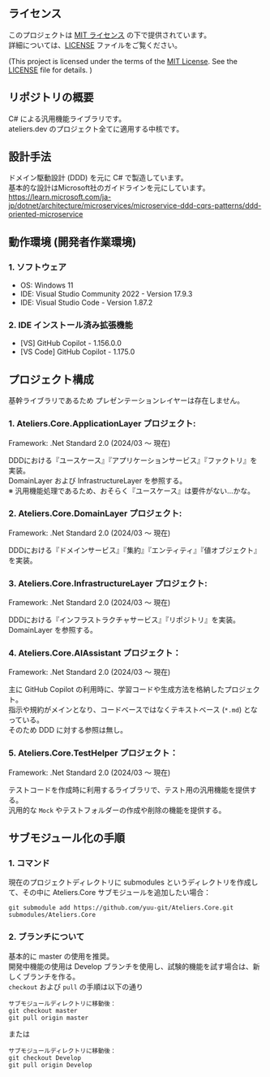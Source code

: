 ## ライセンス

このプロジェクトは [MIT ライセンス](LICENSE) の下で提供されています。  
詳細については、[LICENSE](LICENSE) ファイルをご覧ください。  
  
(This project is licensed under the terms of the [MIT License](LICENSE). See the [LICENSE](LICENSE) file for details. )

## リポジトリの概要

C# による汎用機能ライブラリです。  
ateliers.dev のプロジェクト全てに適用する中核です。

## 設計手法

ドメイン駆動設計 (DDD) を元に C# で製造しています。  
基本的な設計はMicrosoft社のガイドラインを元にしています。  
https://learn.microsoft.com/ja-jp/dotnet/architecture/microservices/microservice-ddd-cqrs-patterns/ddd-oriented-microservice

## 動作環境 (開発者作業環境)

### 1. ソフトウェア
+ OS: Windows 11
+ IDE: Visual Studio Community 2022 - Version 17.9.3 
+ IDE: Visual Studio Code - Version 1.87.2
  
### 2. IDE インストール済み拡張機能
+ [VS] GitHub Copilot - 1.156.0.0
+ [VS Code] GitHub Copilot - 1.175.0
 
## プロジェクト構成

基幹ライブラリであるため プレゼンテーションレイヤーは存在しません。

### 1. Ateliers.Core.ApplicationLayer プロジェクト:  

Framework: .Net Standard 2.0 (2024/03 ～ 現在)  
  
DDDにおける『ユースケース』『アプリケーションサービス』『ファクトリ』を実装。  
DomainLayer および InfrastructureLayer を参照する。  
※ 汎用機能処理であるため、おそらく『ユースケース』は要件がない…かな。  

### 2. Ateliers.Core.DomainLayer プロジェクト:  

Framework: .Net Standard 2.0 (2024/03 ～ 現在)  
  
DDDにおける『ドメインサービス』『集約』『エンティティ』『値オブジェクト』を実装。  

### 3. Ateliers.Core.InfrastructureLayer プロジェクト:  

Framework: .Net Standard 2.0 (2024/03 ～ 現在)  
  
DDDにおける『インフラストラクチャサービス』『リポジトリ』を実装。   
DomainLayer を参照する。  

### 4. Ateliers.Core.AIAssistant プロジェクト：

Framework: .Net Standard 2.0 (2024/03 ～ 現在)  
  
主に GitHub Copilot の利用時に、学習コードや生成方法を格納したプロジェクト。  
指示や規約がメインとなり、コードベースではなくテキストベース (`*.md`) となっている。  
そのため DDD に対する参照は無し。

### 5. Ateliers.Core.TestHelper プロジェクト：

Framework: .Net Standard 2.0 (2024/03 ～ 現在)  
  
テストコードを作成時に利用するライブラリで、テスト用の汎用機能を提供する。  
汎用的な `Mock` やテストフォルダーの作成や削除の機能を提供する。

## サブモジュール化の手順

### 1. コマンド

現在のプロジェクトディレクトリに submodules というディレクトリを作成して、その中に Ateliers.Core サブモジュールを追加したい場合：
```
git submodule add https://github.com/yuu-git/Ateliers.Core.git submodules/Ateliers.Core
```

### 2. ブランチについて

基本的に master の使用を推奨。  
開発中機能の使用は Develop ブランチを使用し、試験的機能を試す場合は、新しくブランチを作る。  
`checkout` および `pull` の手順は以下の通り  
```
サブモジュールディレクトリに移動後：
git checkout master
git pull origin master
```
または
```
サブモジュールディレクトリに移動後：
git checkout Develop
git pull origin Develop
```
